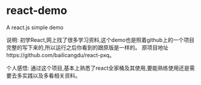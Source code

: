 # react-demo
A react.js simple demo

说明:
  初学React,网上找了很多学习资料,这个demo也是照着github上的一个项目完整的写下来的,所以运行之后你看到的跟原版是一样的。
  原项目地址https://github.com/bailicangdu/react-pxq。

个人感悟:
  通过这个项目,基本上熟悉了react全家桶及其使用,要能熟练使用还是需要去多实践以及多看相关资料。
